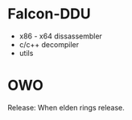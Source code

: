 # Falcon-DDU

* x86 - x64 dissassembler
* c/c++ decompiler
* utils





# OWO
Release: When elden rings release.
